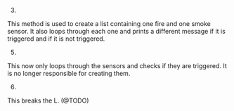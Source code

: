 3)
This method is used to create a list containing one fire and one smoke sensor.
It also loops through each one and prints a different message if it is triggered
and if it is not triggered.

5)
This now only loops through the sensors and checks if they are triggered.
It is no longer responsible for creating them.

6)
This breaks the L. (@TODO)
   
